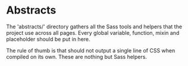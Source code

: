 # Abstracts

The 'abstracts/' directory gathers all the Sass tools and helpers that the project use across all pages. Every global variable, function, mixin and placeholder should be put in here.

The rule of thumb is that should not output a single line of CSS when compiled on its own. These are nothing but Sass helpers.